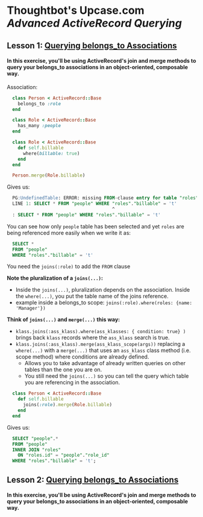 # Thoughtbot's Upcase.com _Advanced ActiveRecord Querying_

## Lesson 1: [Querying belongs_to Associations](https://upcase.com/videos/advanced-querying-belongs-to)
#### In this exercise, you'll be using ActiveRecord's join and merge methods to query your belongs_to associations in an object-oriented, composable way.

Association:

```ruby
  class Person < ActiveRecord::Base
    belongs_to :role
  end

  class Role < ActiveRecord::Base
    has_many :people
  end
```
```ruby
  class Role < ActiveRecord::Base
    def self.billable
      where(billable: true)
    end
  end

  Person.merge(Role.billable)
```

Gives us:

```sql
  PG:UndefinedTable: ERROR: missing FROM-clause entry for table "roles"
  LINE 1: SELECT * FROM "people" WHERE "roles"."billable" = 't'
                                       ^
  : SELECT * FROM "people" WHERE "roles"."billable" = 't'
```

You can see how only `people` table has been selected and yet `roles` are being referenced more easily when we write it as:

```sql
  SELECT *
  FROM "people"
  WHERE "roles"."billable" = 't'
```

You need the `joins(:role)` to add the `FROM` clause

__Note the pluralization of a `joins(...)`:__
  - Inside the `joins(...)`, pluralization depends on the association. Inside the `where(...)`, you put the table name of the joins reference.
  - example inside a belongs_to scope: `joins(:role).where(roles: {name: 'Manager'})`

__Think of `joins(...)` and `merge(...)` this way:__
  - `klass.joins(:ass_klass).where(ass_klasses: { condition: true} )` brings back `klass` records where the `ass_klass` search is true.
  - `klass.joins(:ass_klass).merge(ass_klass_scope(args))` replacing a `where(...)` with a `merge(...)` that uses an `ass_klass` class method (i.e. scope method) where conditions are already defined.
    - Allows you to take advantage of already written queries on other tables than the one you are on.
    - You still need the `joins(...)` so you can tell the query which table you are referencing in the association.

```ruby
  class Person < ActiveRecord::Base
    def self.billable
      joins(:role).merge(Role.billable)
    end
  end
```

Gives us:

```sql
  SELECT "people".*
  FROM "people"
  INNER JOIN "roles"
    ON "roles.id" = "people"."role_id"
  WHERE "roles"."billable" = 't';
```


## Lesson 2: [Querying belongs_to Associations](https://upcase.com/videos/advanced-querying-belongs-to)
#### In this exercise, you'll be using ActiveRecord's join and merge methods to query your belongs_to associations in an object-oriented, composable way.

